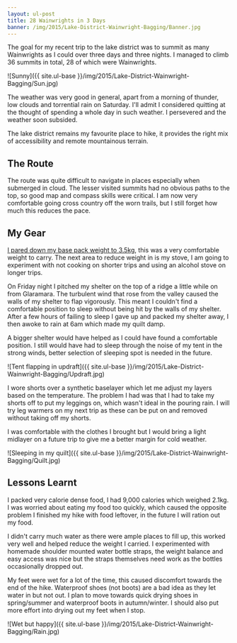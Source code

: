 ```yaml
---
layout: ul-post
title: 28 Wainwrights in 3 Days
banner: /img/2015/Lake-District-Wainwright-Bagging/Banner.jpg
---
```


The goal for my recent trip to the lake district was to summit as many Wainwrights as I could over three days and three nights.
I managed to climb 36 summits in total, 28 of which were Wainwrights.

![Sunny]({{ site.ul-base }}/img/2015/Lake-District-Wainwright-Bagging/Sun.jpg)

<!--more-->

The weather was very good in general, apart from a morning of thunder, low clouds and torrential rain on Saturday. I'll admit I considered quitting at the thought of spending a whole day in such weather. I persevered and the weather soon subsided.

The lake district remains my favourite place to hike, it provides the right mix of accessibility and remote mountainous terrain.

## The Route

The route was quite difficult to navigate in places especially when submerged in cloud. The lesser visited summits had no obvious paths to the top, so good map and compass skills were critical. I am now very comfortable going cross country off the worn trails, but I still forget how much this reduces the pace.

## My Gear

[I pared down my base pack weight to 3.5kg](http://lighterpack.com/r/1plnqv), this was a very comfortable weight to carry. The next area to reduce weight in is my stove, I am going to experiment with not cooking on shorter trips and using an alcohol stove on longer trips.

On Friday night I pitched my shelter on the top of a ridge a little while on from Glaramara. The turbulent wind that rose from the valley caused the walls of my shelter to flap vigorously. This meant I couldn't find a comfortable position to sleep without being hit by the walls of my shelter. After a few hours of failing to sleep I gave up and packed my shelter away, I then awoke to rain at 6am which made my quilt damp.

A bigger shelter would have helped as I could have found a comfortable position. I still would have had to sleep through the noise of my tent in the strong winds, better selection of sleeping spot is needed in the future.

![Tent flapping in updraft]({{ site.ul-base }}/img/2015/Lake-District-Wainwright-Bagging/Updraft.jpg)

I wore shorts over a synthetic baselayer which let me adjust my layers based on the temperature. The problem I had was that I had to take my shorts off to put my leggings on, which wasn't ideal in the pouring rain. I will try leg warmers on my next trip as these can be put on and removed without taking off my shorts.

I was comfortable with the clothes I brought but I would bring a light midlayer on a future trip to give me a better margin for cold weather.

![Sleeping in my quilt]({{ site.ul-base }}/img/2015/Lake-District-Wainwright-Bagging/Quilt.jpg)

## Lessons Learnt

I packed very calorie dense food, I had 9,000 calories which weighed 2.1kg. I was worried about eating my food too quickly, which caused the opposite problem I finished my hike with food leftover, in the future I will ration out my food.

I didn't carry much water as there were ample places to fill up, this worked very well and helped reduce the weight I carried. I experimented with  homemade shoulder mounted water bottle straps, the weight balance and easy access was nice but the straps themselves need work as the bottles occasionally dropped out.

My feet were wet for a lot of the time, this caused discomfort towards the end of the hike. Waterproof shoes (not boots) are a bad idea as they let water in but not out. I plan to move towards quick drying shoes in spring/summer and waterproof boots in autumn/winter. I should also put more effort into drying out my feet when I stop.

![Wet but happy]({{ site.ul-base }}/img/2015/Lake-District-Wainwright-Bagging/Rain.jpg)
